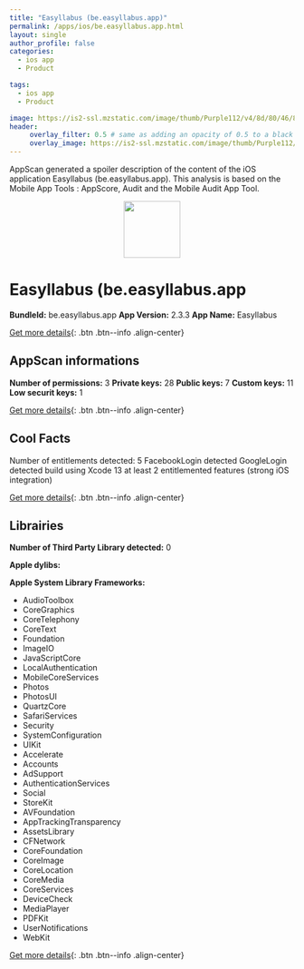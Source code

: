 ```yaml
---
title: "Easyllabus (be.easyllabus.app)"
permalink: /apps/ios/be.easyllabus.app.html
layout: single
author_profile: false
categories: 
  - ios app 
  - Product 

tags: 
  - ios app 
  - Product 

image: https://is2-ssl.mzstatic.com/image/thumb/Purple112/v4/8d/80/46/8d804687-3cca-50fc-f60b-89a989c5c810/AppIcon-1x_U007emarketing-0-5-0-85-220.jpeg/512x512bb.jpg
header: 
     overlay_filter: 0.5 # same as adding an opacity of 0.5 to a black background
     overlay_image: https://is2-ssl.mzstatic.com/image/thumb/Purple112/v4/8d/80/46/8d804687-3cca-50fc-f60b-89a989c5c810/AppIcon-1x_U007emarketing-0-5-0-85-220.jpeg/512x512bb.jpg
---
```

AppScan generated a spoiler description of the content of the iOS application Easyllabus (be.easyllabus.app). This analysis is based on the Mobile App Tools : AppScore, Audit and the Mobile Audit App Tool.

  
  
<div style="text-align: center;"><img src="https://is2-ssl.mzstatic.com/image/thumb/Purple112/v4/8d/80/46/8d804687-3cca-50fc-f60b-89a989c5c810/AppIcon-1x_U007emarketing-0-5-0-85-220.jpeg/512x512bb.jpg" width="100" height="100"></div>  
  
# Easyllabus (be.easyllabus.app

**BundleId:** be.easyllabus.app
**App Version:** 2.3.3
**App Name:** Easyllabus


[Get more details](/pricing.html){: .btn .btn--info .align-center}  
  
## AppScan informations 

**Number of permissions:** 3
**Private keys:** 28
**Public keys:** 7
**Custom keys:** 11
**Low securit keys:** 1
  
[Get more details](/pricing.html){: .btn .btn--info .align-center}

## Cool Facts

Number of entitlements detected: 5
FacebookLogin detected
GoogleLogin detected
build using Xcode 13
at least 2 entitlemented features (strong iOS integration)
  
[Get more details](/pricing.html){: .btn .btn--info .align-center}

## Librairies 
**Number of Third Party Library detected:** 0

**Apple dylibs:**


**Apple System Library Frameworks:**
- AudioToolbox
- CoreGraphics
- CoreTelephony
- CoreText
- Foundation
- ImageIO
- JavaScriptCore
- LocalAuthentication
- MobileCoreServices
- Photos
- PhotosUI
- QuartzCore
- SafariServices
- Security
- SystemConfiguration
- UIKit
- Accelerate
- Accounts
- AdSupport
- AuthenticationServices
- Social
- StoreKit
- AVFoundation
- AppTrackingTransparency
- AssetsLibrary
- CFNetwork
- CoreFoundation
- CoreImage
- CoreLocation
- CoreMedia
- CoreServices
- DeviceCheck
- MediaPlayer
- PDFKit
- UserNotifications
- WebKit


  
[Get more details](/pricing.html){: .btn .btn--info .align-center}

